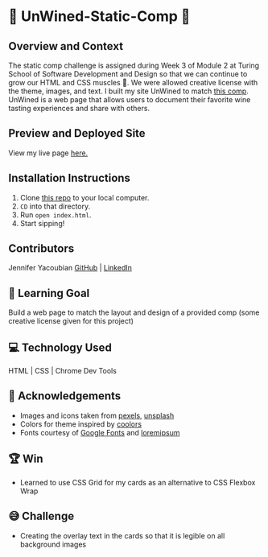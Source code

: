 # 🍷 UnWined-Static-Comp 🍷

## Overview and Context
The static comp challenge is assigned during Week 3 of Module 2 at Turing School of Software Development and Design so that we can continue to grow our HTML and CSS muscles 💪. We were allowed creative license with the theme, images, and text. I built my site UnWined to match [this comp](https://frontend.turing.edu/assets/images/static-comp-challenge-2.jpg). UnWined is a web page that allows users to document their favorite wine tasting experiences and share with others.

## Preview and Deployed Site
View my live page [here.](https://jmyacobn.github.io/UnWined-Static-Comp/)

## Installation Instructions
1. Clone [this repo](https://github.com/jmyacobn/UnWined-Static-Comp) to your local computer.
2. `CD` into that directory.
4. Run `open index.html`.
5. Start sipping!

## Contributors
Jennifer Yacoubian [GitHub](https://github.com/jmyacobn) | [LinkedIn](https://www.linkedin.com/in/jennifer-yacoubian/)

## 🎯 Learning Goal
Build a web page to match the layout and design of a provided comp (some creative license given for this project)

## 💻 Technology Used
HTML | CSS | Chrome Dev Tools

## 📣 Acknowledgements
- Images and icons taken from [pexels](https://www.pexels.com/), [unsplash](https://unsplash.com/)
- Colors for theme inspired by [coolors](https://coolors.co/)
- Fonts courtesy of [Google Fonts](https://fonts.google.com/) and [loremipsum](https://loremipsum.io/ultimate-list-of-lorem-ipsum-generators/)

## 🏆 Win
- Learned to use CSS Grid for my cards as an alternative to CSS Flexbox Wrap

## 😅 Challenge
- Creating the overlay text in the cards so that it is legible on all background images
